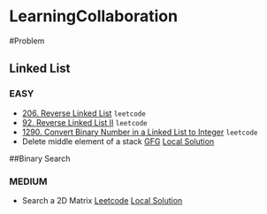 # LearningCollaboration
#Problem

## Linked List
### EASY
- [206. Reverse Linked List](https://leetcode.com/problems/reverse-linked-list/) `leetcode`
- [92. Reverse Linked List II](https://leetcode.com/problems/reverse-linked-list-ii/) `leetcode`
- [1290. Convert Binary Number in a Linked List to Integer](https://leetcode.com/problems/convert-binary-number-in-a-linked-list-to-integer/description/) `leetcode`
- Delete middle element of a stack  [GFG](https://practice.geeksforgeeks.org/problems/delete-middle-element-of-a-stack/1)    [Local Solution](https://github.com/pintugorai/LearningCollaboration/blob/master/Solutions/DataStructure/Stack/DeleteMiddleElement.txt)



##Binary Search
### MEDIUM
- Search a 2D Matrix  [Leetcode](https://leetcode.com/problems/search-a-2d-matrix/description/) [Local Solution]()

